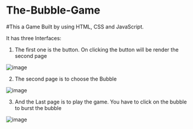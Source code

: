 # The-Bubble-Game

#This a Game Built by using HTML, CSS and JavaScript.

It has three Interfaces:

1. The first one is the button. On clicking the button will be render the second page







![image](https://user-images.githubusercontent.com/84653396/182530397-47b05a80-6f7f-46fc-ba8a-40300857bcca.png)






2. The second page is to choose the Bubble
 
 
 
 
 
 ![image](https://user-images.githubusercontent.com/84653396/182530625-a0464895-cd6a-49f2-9c1e-4d7d25f0bd12.png)
 
 
 
 
 

3. And the Last page is to play the game. You have to click on the bubble to burst the bubble






![image](https://user-images.githubusercontent.com/84653396/182531033-6148932d-1bfe-43ee-a0d8-52e208c404eb.png)


